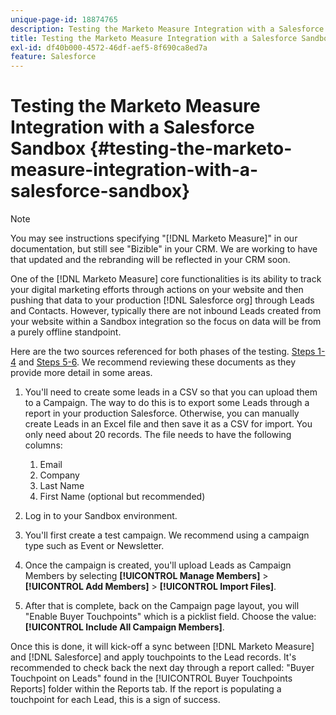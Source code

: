 ```yaml
---
unique-page-id: 18874765
description: Testing the Marketo Measure Integration with a Salesforce Sandbox - [!DNL Marketo Measure] - Product Documentation
title: Testing the Marketo Measure Integration with a Salesforce Sandbox
exl-id: df40b000-4572-46df-aef5-8f690ca8ed7a
feature: Salesforce
---
```

# Testing the Marketo Measure Integration with a Salesforce Sandbox {#testing-the-marketo-measure-integration-with-a-salesforce-sandbox}

>[!NOTE]
>
>You may see instructions specifying "[!DNL Marketo Measure]" in our documentation, but still see "Bizible" in your CRM. We are working to have that updated and the rebranding will be reflected in your CRM soon.

One of the [!DNL Marketo Measure] core functionalities is its ability to track your digital marketing efforts through actions on your website and then pushing that data to your production [!DNL Salesforce org] through Leads and Contacts. However, typically there are not inbound Leads created from your website within a Sandbox integration so the focus on data will be from a purely offline standpoint.

Here are the two sources referenced for both phases of the testing. [Steps 1-4](https://help.salesforce.com/apex/HTViewHelpDoc?id=lead_import_wizard.htm&language=en_US) and [Steps 5-6](/help/channel-tracking-and-setup/offline-channels/syncing-offline-campaigns.md). We recommend reviewing these documents as they provide more detail in some areas.

1. You'll need to create some leads in a CSV so that you can upload them to a Campaign. The way to do this is to export some Leads through a report in your production Salesforce. Otherwise, you can manually create Leads in an Excel file and then save it as a CSV for import. You only need about 20 records. The file needs to have the following columns:

   1. Email
   1. Company
   1. Last Name
   1. First Name (optional but recommended)

1. Log in to your Sandbox environment.
1. You'll first create a test campaign. We recommend using a campaign type such as Event or Newsletter.
1. Once the campaign is created, you'll upload Leads as Campaign Members by selecting **[!UICONTROL Manage Members]** > **[!UICONTROL Add Members]** > **[!UICONTROL Import Files]**.
1. After that is complete, back on the Campaign page layout, you will "Enable Buyer Touchpoints" which is a picklist field. Choose the value: **[!UICONTROL Include All Campaign Members]**.

Once this is done, it will kick-off a sync between [!DNL Marketo Measure] and [!DNL Salesforce] and apply touchpoints to the Lead records. It's recommended to check back the next day through a report called: "Buyer Touchpoint on Leads" found in the [!UICONTROL Buyer Touchpoints Reports] folder within the Reports tab. If the report is populating a touchpoint for each Lead, this is a sign of success.
